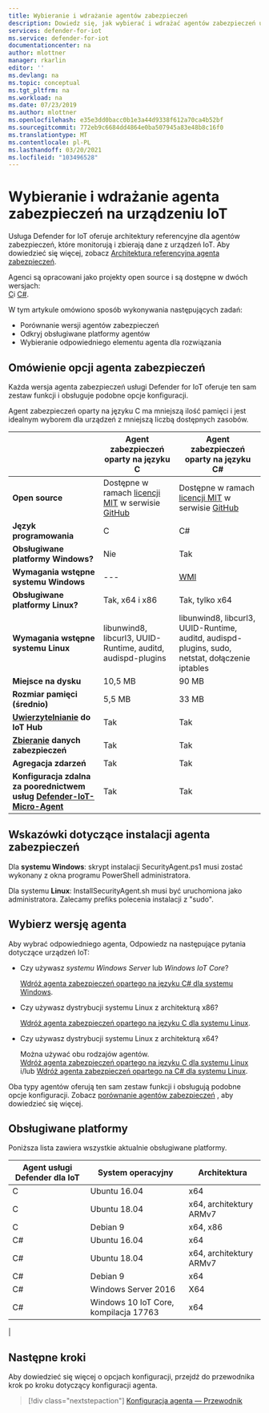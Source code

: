 ```yaml
---
title: Wybieranie i wdrażanie agentów zabezpieczeń
description: Dowiedz się, jak wybierać i wdrażać agentów zabezpieczeń usługi Defender dla IoT na urządzeniach IoT.
services: defender-for-iot
ms.service: defender-for-iot
documentationcenter: na
author: mlottner
manager: rkarlin
editor: ''
ms.devlang: na
ms.topic: conceptual
ms.tgt_pltfrm: na
ms.workload: na
ms.date: 07/23/2019
ms.author: mlottner
ms.openlocfilehash: e35e3dd0bacc0b1e3a44d9338f612a70ca4b52bf
ms.sourcegitcommit: 772eb9c6684dd4864e0ba507945a83e48b8c16f0
ms.translationtype: MT
ms.contentlocale: pl-PL
ms.lasthandoff: 03/20/2021
ms.locfileid: "103496528"
---
```

# <a name="select-and-deploy-a-security-agent-on-your-iot-device"></a>Wybieranie i wdrażanie agenta zabezpieczeń na urządzeniu IoT

Usługa Defender for IoT oferuje architektury referencyjne dla agentów zabezpieczeń, które monitorują i zbierają dane z urządzeń IoT.
Aby dowiedzieć się więcej, zobacz [Architektura referencyjna agenta zabezpieczeń](security-agent-architecture.md).

Agenci są opracowani jako projekty open source i są dostępne w dwóch wersjach: <br> [C](https://aka.ms/iot-security-github-c)i [C#](https://aka.ms/iot-security-github-cs).

W tym artykule omówiono sposób wykonywania następujących zadań:
- Porównanie wersji agentów zabezpieczeń
- Odkryj obsługiwane platformy agentów
- Wybieranie odpowiedniego elementu agenta dla rozwiązania

## <a name="understand-security-agent-options"></a>Omówienie opcji agenta zabezpieczeń

Każda wersja agenta zabezpieczeń usługi Defender for IoT oferuje ten sam zestaw funkcji i obsługuje podobne opcje konfiguracji.

Agent zabezpieczeń oparty na języku C ma mniejszą ilość pamięci i jest idealnym wyborem dla urządzeń z mniejszą liczbą dostępnych zasobów.

|     | Agent zabezpieczeń oparty na języku C | Agent zabezpieczeń oparty na języku C# |
| --- | ----------- | --------- |
| **Open source** | Dostępne w ramach [licencji MIT](https://en.wikipedia.org/wiki/MIT_License) w serwisie [GitHub](https://aka.ms/iot-security-github-c) | Dostępne w ramach [licencji MIT](https://en.wikipedia.org/wiki/MIT_License) w serwisie [GitHub](https://aka.ms/iot-security-github-cs) |
| **Język programowania**    | C | C# |
| **Obsługiwane platformy Windows?** | Nie | Tak |
| **Wymagania wstępne systemu Windows** | --- | [WMI](/windows/desktop/wmisdk/) |
| **Obsługiwane platformy Linux?** | Tak, x64 i x86 | Tak, tylko x64 |
| **Wymagania wstępne systemu Linux** | libunwind8, libcurl3, UUID-Runtime, auditd, audispd-plugins | libunwind8, libcurl3, UUID-Runtime, auditd, audispd-plugins, sudo, netstat, dołączenie iptables |
| **Miejsce na dysku** | 10,5 MB | 90 MB |
| **Rozmiar pamięci (średnio)** | 5,5 MB | 33 MB |
| **[Uwierzytelnianie](concept-security-agent-authentication-methods.md) do IoT Hub** | Tak | Tak |
| **[Zbieranie](how-to-agent-configuration.md#supported-security-events) danych zabezpieczeń** | Tak | Tak |
| **Agregacja zdarzeń** | Tak | Tak |
| **Konfiguracja zdalna za poorednictwem usług [Defender-IoT-Micro-Agent](concept-security-module.md)** | Tak | Tak |

## <a name="security-agent-installation-guidelines"></a>Wskazówki dotyczące instalacji agenta zabezpieczeń

Dla **systemu Windows**: skrypt instalacji SecurityAgent.ps1 musi zostać wykonany z okna programu PowerShell administratora.

Dla systemu **Linux**: InstallSecurityAgent.sh musi być uruchomiona jako administratora. Zalecamy prefiks polecenia instalacji z "sudo".

## <a name="choose-an-agent-flavor"></a>Wybierz wersję agenta

Aby wybrać odpowiedniego agenta, Odpowiedz na następujące pytania dotyczące urządzeń IoT:

- Czy używasz _systemu Windows Server_ lub _Windows IoT Core_?

    [Wdróż agenta zabezpieczeń opartego na języku C# dla systemu Windows](how-to-deploy-windows-cs.md).

- Czy używasz dystrybucji systemu Linux z architekturą x86?

    [Wdróż agenta zabezpieczeń opartego na języku C dla systemu Linux](how-to-deploy-linux-c.md).

- Czy używasz dystrybucji systemu Linux z architekturą x64?

    Można używać obu rodzajów agentów. <br>
    [Wdróż agenta zabezpieczeń opartego na języku C dla systemu Linux](how-to-deploy-linux-c.md) i/lub [Wdróż agenta zabezpieczeń opartego na C# dla systemu Linux](how-to-deploy-linux-cs.md).

Oba typy agentów oferują ten sam zestaw funkcji i obsługują podobne opcje konfiguracji.
Zobacz [porównanie agentów zabezpieczeń](how-to-deploy-agent.md#understand-security-agent-options) , aby dowiedzieć się więcej.

## <a name="supported-platforms"></a>Obsługiwane platformy

Poniższa lista zawiera wszystkie aktualnie obsługiwane platformy.

|Agent usługi Defender dla IoT |System operacyjny |Architektura |
|--------------|------------|--------------|
|C|Ubuntu 16.04 |    x64|
|C|Ubuntu 18.04 |    x64, architektury ARMv7|
|C|Debian 9 |    x64, x86|
|C#|Ubuntu 16.04     |x64|
|C#|Ubuntu 18.04    |x64, architektury ARMv7|
|C#|Debian 9    |x64|
|C#|Windows Server 2016|    X64|
|C#|Windows 10 IoT Core, kompilacja 17763    |x64|
|

## <a name="next-steps"></a>Następne kroki

Aby dowiedzieć się więcej o opcjach konfiguracji, przejdź do przewodnika krok po kroku dotyczący konfiguracji agenta.
> [!div class="nextstepaction"]
> [Konfiguracja agenta — Przewodnik](./how-to-agent-configuration.md)
